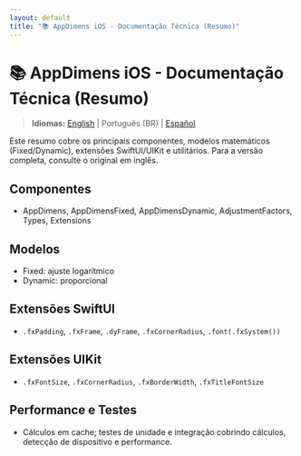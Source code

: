 ```yaml
---
layout: default
title: "📚 AppDimens iOS - Documentação Técnica (Resumo)"
---
```


# 📚 AppDimens iOS - Documentação Técnica (Resumo)

> **Idiomas:** [English](../../../iOS/DOCUMENTATION.md) | Português (BR) | [Español](../../es/iOS/DOCUMENTATION.md)

Este resumo cobre os principais componentes, modelos matemáticos (Fixed/Dynamic), extensões SwiftUI/UIKit e utilitários. Para a versão completa, consulte o original em inglês.

## Componentes
- AppDimens, AppDimensFixed, AppDimensDynamic, AdjustmentFactors, Types, Extensions

## Modelos
- Fixed: ajuste logarítmico
- Dynamic: proporcional

## Extensões SwiftUI
- `.fxPadding`, `.fxFrame`, `.dyFrame`, `.fxCornerRadius`, `.font(.fxSystem())`

## Extensões UIKit
- `.fxFontSize`, `.fxCornerRadius`, `.fxBorderWidth`, `.fxTitleFontSize`

## Performance e Testes
- Cálculos em cache; testes de unidade e integração cobrindo cálculos, detecção de dispositivo e performance.

